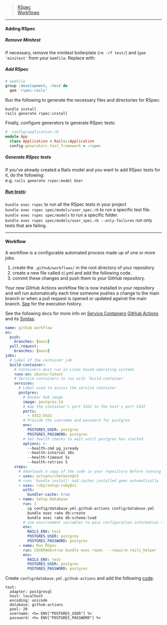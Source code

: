 > [RSpec](#adding-rspec) <br>
> [Workflows](#workflow) <br>

---

#### Adding RSpec

##### Remove Minitest

If necessary, remove the minitest boilerplate (`rm -rf test/`) and (`gem 'minitest'` from your `Gemfile`. Replace with: 

##### Add RSpec 
```ruby
# Gemfile
group :development, :test do
  gem 'rspec-rails'
```


Run the following to generate the necessary files and directories for RSpec:
```
bundle install
rails generate rspec:install
``` 

Finally, configure generators to generate RSpec tests:

```ruby
#  config/application.rb
module App
  class Application < Rails::Application
  config.generators.test_framework = :rspec
```
##### Generate RSpec tests
If you've already created a Rails model and you want to add RSpec tests for it, do the following: <br>
e.g. `rails generate rspec:model User`

##### [Run tests](https://manny.codes/7-ways-to-selectively-run-rspec-tests/):

`bundle exec rspec` to run all the RSpec tests in your project <br>
`bundle exec rspec spec/models/user_spec.rb` to run a specific test file. <br>
`bundle exec rspec spec/models` to run a specific folder. <br>
`bundle exec rspec spec/models/user_spec.rb --only-failures` run only tests that are failing. 

---

#### Workflow
A workflow is a configurable automated process made up of one or more jobs. 
1. create the `.github/workflows/` in the root directory of your repository
2. create a new file called ci.yml and add the following code.
3. commit these changes and push them to your GitHub repository.

Your new GitHub Actions workflow file is now installed in your repository and will run automatically each time someone pushes a change to the main branch or when a pull request is opened or updated against the main branch. [See](https://docs.github.com/en/actions/learn-github-actions/understanding-github-actions#viewing-the-activity-for-a-workflow-run) for the execution history. 

See the following docs for more info on [Service Containers](https://docs.github.com/en/actions/using-containerized-services/about-service-containers) [GitHub Actions](https://docs.github.com/en/actions/learn-github-actions/understanding-github-actions) and its [Syntax](https://docs.github.com/en/actions/using-workflows/workflow-syntax-for-github-actions).

```yml
name: github workflow
on:
  push:
    branches: [main]
  pull_request:
    branches: [main]
jobs:
  # Label of the container job
  build-container:
    # Containers must run in Linux based operating systems
    runs-on: ubuntu-latest
    # Service containers to run with `build-container`
    services:
      # Label used to access the service container
      postgres:
        # Docker Hub image
        image: postgres:14
        # map the container's port 5432 to the host's port 5432
        ports:
          - 5432:5432
        # Provide the username and password for postgres
        env:
          POSTGRES_USER: postgres
          POSTGRES_PASSWORD: postgres
        # Set health checks to wait until postgres has started
        options: >-
          --health-cmd pg_isready 
          --health-interval 10s 
          --health-timeout 5s 
          --health-retries 5
    steps:
      # downloads a copy of the code in your repository before running CI tests
      - uses: actions/checkout@v3 
      # runs 'bundle install' and caches installed gems automatically
      - uses: ruby/setup-ruby@v1 
        with:
          bundler-cache: true
      - name: Setup Database
        run: |
          cp config/database.yml.github-actions config/database.yml
          bundle exec rake db:create
          bundle exec rake db:schema:load
        # use environment variables to pass configuration information to your workflow steps
        env:
          RAILS_ENV: test
          POSTGRES_USER: postgres
          POSTGRES_PASSWORD: postgres
      - name: Run RSpec
        run: COVERAGE=true bundle exec rspec  --require rails_helper
        env:
          RAILS_ENV: test
          POSTGRES_USER: postgres
          POSTGRES_PASSWORD: postgres

```

Create `config/database.yml.github-actions` and add the following [code](https://www.pibit.nl/github/actions/rails/postgres/rspec/tutorial/example/2019/09/23/github-actions-with-rails-postgres-and-rspec/):
```
test:
  adapter: postgresql
  host: localhost
  encoding: unicode
  database: github-actions
  pool: 20
  username: <%= ENV["POSTGRES_USER"] %>
  password: <%= ENV["POSTGRES_PASSWORD"] %>
```

